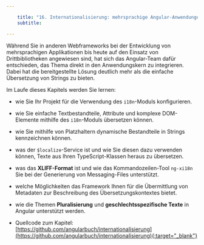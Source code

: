 ```yaml
---

    title: "16. Internationalisierung: mehrsprachige Angular-Anwendungen implementieren"
    subtitle: 

---
```


Während Sie in anderen Webframeworks bei der Entwicklung von mehrsprachigen
Applikationen bis heute auf den Einsatz von Drittbibliotheken angewiesen sind, hat
sich das Angular-Team dafür entschieden, das Thema direkt in den Anwendungskern
zu integrieren. Dabei hat die bereitgestellte Lösung deutlich mehr als die einfache
Übersetzung von Strings zu bieten. 

Im Laufe dieses Kapitels werden Sie lernen:
- wie Sie Ihr Projekt für die Verwendung des `i18n`-Moduls konfigurieren.
- wie Sie einfache Textbestandteile, Attribute und komplexe DOM-Elemente mithilfe des `i18n`-Moduls übersetzen können.
- wie Sie mithilfe von Platzhaltern dynamische Bestandteile in Strings kennzeichnen können.
- was der `$localize`-Service ist und wie Sie diesen dazu verwenden können, Texte
aus Ihren TypeScript-Klassen heraus zu übersetzen.
- was das **XLIFF-Format** ist und wie das Kommandozeilen-Tool `ng-xi18n` Sie bei der
Generierung von Messaging-Files unterstützt.
- welche Möglichkeiten das Framework Ihnen für die Übermittlung von Metadaten
zur Beschreibung des Übersetzungskontextes bietet.
- wie die Themen **Pluralisierung** und **geschlechtsspezifische Texte** in Angular unterstützt werden.

- Quellcode zum Kapitel: [https://github.com/angularbuch/internationalisierung](https://github.com/angularbuch/internationalisierung){:target="_blank"}
